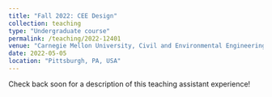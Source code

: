 ```yaml
---
title: "Fall 2022: CEE Design"
collection: teaching
type: "Undergraduate course"
permalink: /teaching/2022-12401
venue: "Carnegie Mellon University, Civil and Environmental Engineering"
date: 2022-05-05
location: "Pittsburgh, PA, USA"
---
```


Check back soon for a description of this teaching assistant experience!
